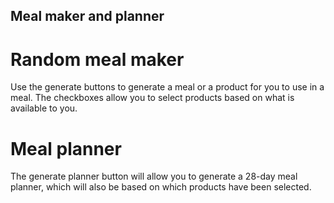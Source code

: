## Meal maker and planner

# Random meal maker

Use the generate buttons to generate a meal or a product for you to use in a meal. The checkboxes allow you to select products based on what is available to you. 

# Meal planner

The generate planner button will allow you to generate a 28-day meal planner, which will also be based on which products have been selected. 